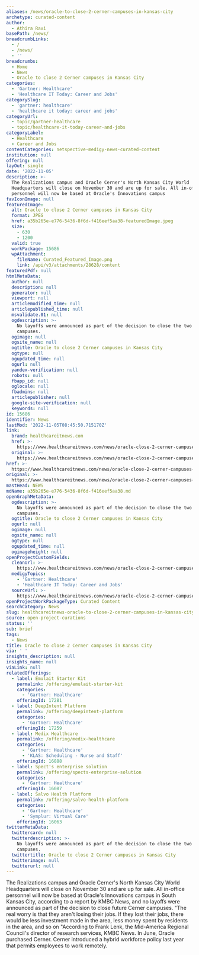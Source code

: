 ```yaml
---
aliases: /news/oracle-to-close-2-cerner-campuses-in-kansas-city
archetype: curated-content
author:
  - Athira Ravi
basePath: /news/
breadcrumbLinks:
  - /
  - /news/
  - ''
breadcrumbs:
  - Home
  - News
  - Oracle to close 2 Cerner campuses in Kansas City
categories:
  - 'Gartner: Healthcare'
  - 'Healthcare IT Today: Career and Jobs'
categorySlug:
  - 'gartner: healthcare'
  - 'healthcare it today: career and jobs'
categoryUrl:
  - topic/gartner-healthcare
  - topic/healthcare-it-today-career-and-jobs
categoryLabel:
  - Healthcare
  - Career and Jobs
contentCategories: netspective-medigy-news-curated-content
institution: null
offering: null
layOut: single
date: '2022-11-05'
description: >-
  The Realizations campus and Oracle Cerner's North Kansas City World
  Headquarters will close on November 30 and are up for sale. All in-office
  personnel will now be based at Oracle's Innovations campus
favIconImage: null
featuredImage:
  alt: Oracle to close 2 Cerner campuses in Kansas City
  format: JPEG
  href: a35b265e-e776-5436-8f6d-f416eef5aa38-featuredImage.jpeg
  size:
    - 630
    - 1200
  valid: true
  workPackage: 15686
  wpAttachment:
    fileName: Curated_Featured_Image.png
    link: /api/v3/attachments/28628/content
featuredPdf: null
htmlMetaData:
  author: null
  description: null
  generator: null
  viewport: null
  articlemodified_time: null
  articlepublished_time: null
  msvalidate.01: null
  ogdescription: >-
    No layoffs were announced as part of the decision to close the two Missouri
    campuses.
  ogimage: null
  ogsite_name: null
  ogtitle: Oracle to close 2 Cerner campuses in Kansas City
  ogtype: null
  ogupdated_time: null
  ogurl: null
  yandex-verification: null
  robots: null
  fbapp_id: null
  oglocale: null
  fbadmins: null
  articlepublisher: null
  google-site-verification: null
  keywords: null
id: 15686
identifier: News
lastMod: '2022-11-05T08:45:50.715170Z'
link:
  brand: healthcareitnews.com
  href: >-
    https://www.healthcareitnews.com/news/oracle-close-2-cerner-campuses-kansas-city
  original: >-
    https://www.healthcareitnews.com/news/oracle-close-2-cerner-campuses-kansas-city
href: >-
  https://www.healthcareitnews.com/news/oracle-close-2-cerner-campuses-kansas-city
original: >-
  https://www.healthcareitnews.com/news/oracle-close-2-cerner-campuses-kansas-city
mastHead: NEWS
mdName: a35b265e-e776-5436-8f6d-f416eef5aa38.md
openGraphMetaData:
  ogdescription: >-
    No layoffs were announced as part of the decision to close the two Missouri
    campuses.
  ogtitle: Oracle to close 2 Cerner campuses in Kansas City
  ogurl: null
  ogimage: null
  ogsite_name: null
  ogtype: null
  ogupdated_time: null
  ogimageheight: null
openProjectCustomFields:
  cleanUrl: >-
    https://www.healthcareitnews.com/news/oracle-close-2-cerner-campuses-kansas-city
  medigyTopics:
    - 'Gartner: Healthcare'
    - 'Healthcare IT Today: Career and Jobs'
  sourceUrl: >-
    https://www.healthcareitnews.com/news/oracle-close-2-cerner-campuses-kansas-city
openProjectWorkPackageType: Curated Content
searchCategory: News
slug: healthcareitnews-oracle-to-close-2-cerner-campuses-in-kansas-city
source: open-project-curations
status: ''
sub: brief
tags:
  - News
title: Oracle to close 2 Cerner campuses in Kansas City
via: ' '
insights_description: null
insights_name: null
viaLink: null
relatedOfferings:
  - label: Emulait Starter Kit
    permalink: /offering/emulait-starter-kit
    categories:
      - 'Gartner: Healthcare'
    offeringId: 17281
  - label: DeepIntent Platform
    permalink: /offering/deepintent-platform
    categories:
      - 'Gartner: Healthcare'
    offeringId: 17259
  - label: Medix Healthcare
    permalink: /offering/medix-healthcare
    categories:
      - 'Gartner: Healthcare'
      - 'KLAS: Scheduling - Nurse and Staff'
    offeringId: 16888
  - label: Spect's enterprise solution
    permalink: /offering/spects-enterprise-solution
    categories:
      - 'Gartner: Healthcare'
    offeringId: 16087
  - label: Salvo Health Platform
    permalink: /offering/salvo-health-platform
    categories:
      - 'Gartner: Healthcare'
      - 'Symplur: Virtual Care'
    offeringId: 16063
twitterMetaData:
  twittercard: null
  twitterdescription: >-
    No layoffs were announced as part of the decision to close the two Missouri
    campuses.
  twittertitle: Oracle to close 2 Cerner campuses in Kansas City
  twitterimage: null
  twitterurl: null
---
```

<p>The Realizations campus and Oracle Cerner's North Kansas City World Headquarters will close on November 30 and are up for sale. All in-office personnel will now be based at Oracle's Innovations campus in South Kansas City, according to a report by KMBC News, and no layoffs were announced as part of the decision to close future Cerner campuses. "The real worry is that they aren't losing their jobs. If they lost their jobs, there would be less investment made in the area, less money spent by residents in the area, and so on "According to Frank Lenk, the Mid-America Regional Council's director of research services, KMBC News. In June, Oracle purchased Cerner. Cerner introduced a hybrid workforce policy last year that permits employees to work remotely.</p>